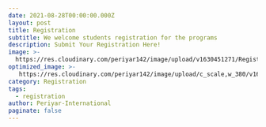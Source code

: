 ```yaml
---
date: 2021-08-28T00:00:00.000Z
layout: post
title: Registration
subtitle: We welcome students registration for the programs
description: Submit Your Registration Here!
image: >-
  https://res.cloudinary.com/periyar142/image/upload/v1630451271/Registration_tksk3m.jpg
optimized_image: >-
   https://res.cloudinary.com/periyar142/image/upload/c_scale,w_380/v1630451271/Registration_tksk3m.jpg
category: Registration
tags:
  - registration
author: Periyar-International
paginate: false
---
```



<div data-paperform-id="periyar143"></div><script>(function() {var script = document.createElement('script'); script.src = "https://paperform.co/__embed.min.js"; document.body.appendChild(script); })()</script>
